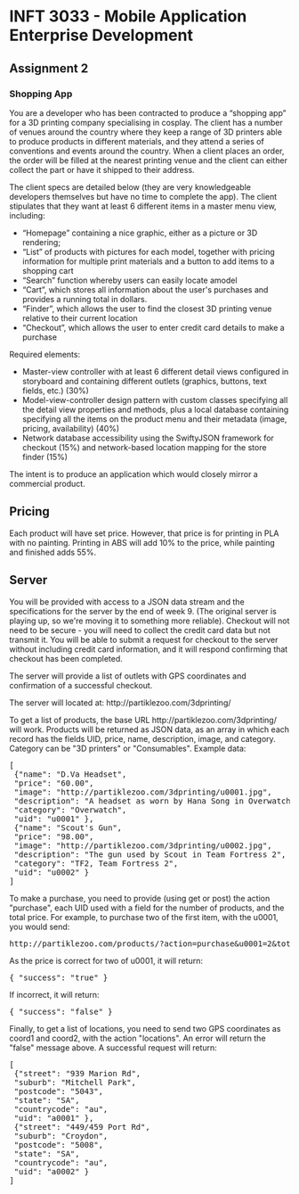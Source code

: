 <h1>INFT 3033 - Mobile Application Enterprise Development</h1>
<h2>Assignment 2</h2>
<h3>Shopping App</h3>
<p>You are a developer who has been contracted to produce a “shopping app” for a 3D printing company specialising in cosplay. The client has a number of venues around the country where they keep a range of 3D printers able to produce products in different materials, and they attend a series of conventions and events around the country. When a client places an order, the order will be filled at the nearest printing venue and the client can either collect the part or have it shipped to their address.</p>
<p>The client specs are detailed below (they are very knowledgeable developers themselves but have no time to complete the app). The client stipulates that they want at least 6 different items in a master menu view, including:</p>
<ul>
<li>“Homepage” containing a nice graphic, either as a picture or 3D rendering;</li>
<li>“List” of products with pictures for each model, together with pricing information for multiple print materials and a button to add items to a shopping cart</li>
<li>“Search” function whereby users can easily locate amodel</li>
<li>“Cart”, which stores all information about the user's purchases and provides a running total in dollars.</li>
<li>“Finder”, which allows the user to find the closest 3D printing venue relative to their current location</li>
<li>“Checkout”, which allows the user to enter credit card details to make a purchase</li>
</ul>
<p>Required elements:</p>
<ul>
<li>Master-view controller with at least 6 different detail views configured in storyboard and containing different outlets (graphics, buttons, text fields, etc.) (30%)</li>
<li>Model-view-controller design pattern with custom classes specifying all the detail view properties and methods, plus a local database containing specifying all the items on the product menu and their metadata (image, pricing, availability) (40%)</li>
<li>Network database accessibility using the SwiftyJSON framework for checkout (15%) and network-based location mapping for the store finder (15%)</li>
</ul>
<p>The intent is to produce an application which would closely mirror a commercial product.</p>
<h2>Pricing</h2>
<p>Each product will have  set price. However, that price is for printing in PLA with no painting. Printing in ABS will add 10% to the price, while painting and finished adds 55%. </p>
<h2>Server</h2>
<p>You will be provided with access to a JSON data stream and the specifications for the server by the end of week 9. (The original server is playing up, so we're moving it to something more reliable). Checkout will not need to be secure - you will need to collect the credit card data but not transmit it. You will be able to submit a request for checkout to the server without including credit card information, and it will respond confirming that checkout has been completed.</p>
<p>The server will provide a list of outlets with GPS coordinates and confirmation of a successful checkout.</p>
<p>The server will located at: http://partiklezoo.com/3dprinting/</p>
<p>To get a list of products, the base URL http://partiklezoo.com/<span>3dprinting</span>/ will work. Products will be returned as JSON data, as an array in which each record has the fields UID, price, name, description, image, and category. Category can be "3D printers" or "Consumables". Example data:</p>
<pre>[<br /> {"name": "D.Va Headset",<br /> "price": "60.00",<br /> "image": "http://partiklezoo.com/3dprinting/u0001.jpg",<br /> "description": "A headset as worn by Hana Song in Overwatch",<br /> "category": "Overwatch",<br /> "uid": "u0001" },<br /> {"name": "Scout's Gun",<br /> "price": "98.00",<br /> "image": "http://partiklezoo.com/3dprinting/u0002.jpg",<br /> "description": "The gun used by Scout in Team Fortress 2",<br /> "category": "TF2, Team Fortress 2",<br /> "uid": "u0002" }<br />]</pre>
<p>To make a purchase, you need to provide (using get or post) the action "purchase", each UID used with a field for the number of products, and the total price. For example, to purchase two of the first item, with the u0001, you would send:</p>
<pre>http://partiklezoo.com/products/?action=purchase&amp;u0001=2&amp;total=120&amp;material=pla&amp;painting=false</pre>
<p>As the price is correct for two of u0001, it will return:</p>
<pre><span>{ "success": "true" }</span></pre>
<p>If incorrect, it will return:</p>
<pre><span>{ "success": "false" }</span></pre>
<p>Finally, to get a list of locations, you need to send two GPS coordinates as coord1 and coord2, with the action "locations". An error will return the "false" message above. A successful request will return:</p>
<pre>[<br /> {"street": "939 Marion Rd",<br /> "suburb": "Mitchell Park",<br /> "postcode": "5043",<br /> "state": "SA",<br /> "countrycode": "au",<br /> "uid": "a0001" },<br /> {"street": "449/459 Port Rd",<br /> "suburb": "Croydon",<br /> "postcode": "5008",<br /> "state": "SA",<br /> "countrycode": "au",<br /> "uid": "a0002" }<br />]</pre>
<p></p>
